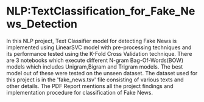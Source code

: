 # NLP:TextClassification_for_Fake_News_Detection

In this NLP project, Text Classifier model for detecting Fake News is implemented using LinearSVC model with pre-processing techniques and its performance tested using the K-Fold Cross Validation technique. There are 3 notebooks which execute different N-gram Bag-Of-Words(BOW) models which includes Unigram,Bigram and Trigram models. 
The best model out of these were tested on the unseen dataset. The dataset used for this project is in the 'fake_news.tsv' file consisting of various texts and other details. The PDF Report mentions all the project findings and implementation procedure for classification of Fake News.
